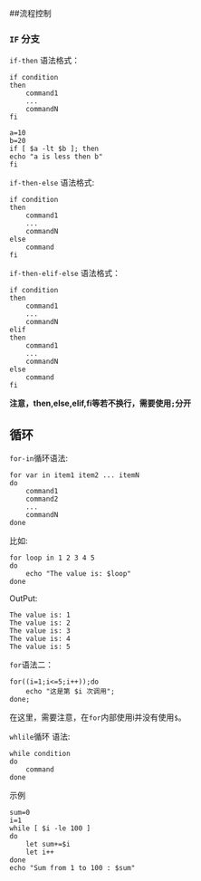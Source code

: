 ##流程控制

### `IF` 分支

`if-then` 语法格式：

```
if condition
then
    command1
    ...
    commandN
fi
```

```
a=10
b=20
if [ $a -lt $b ]; then
echo "a is less then b"
fi
```

`if-then-else` 语法格式:

```
if condition
then
    command1
    ...
    commandN
else
    command
fi
```

`if-then-elif-else` 语法格式：

```
if condition
then
    command1
    ...
    commandN
elif
then
    command1
    ...
    commandN
else
    command
fi
```
**注意，then,else,elif,fi等若不换行，需要使用`;`分开**

## 循环
`for-in`循环语法:

```
for var in item1 item2 ... itemN
do
    command1
    command2
    ...
    commandN
done
```

比如:

```
for loop in 1 2 3 4 5
do
    echo "The value is: $loop"
done
```
OutPut:
```
The value is: 1
The value is: 2
The value is: 3
The value is: 4
The value is: 5
```

`for`语法二：
```
for((i=1;i<=5;i++));do
    echo "这是第 $i 次调用";
done;
```

在这里，需要注意，在`for`内部使用i并没有使用`$`。

`whlile`循环
语法:
```
while condition
do
    command
done
```
示例
```
sum=0
i=1
while [ $i -le 100 ]
do
    let sum+=$i
    let i++
done
echo "Sum from 1 to 100 : $sum"
```

